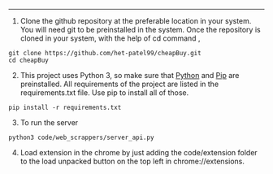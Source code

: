 ---
1. Clone the github repository at the preferable location in your system. You will need git to be preinstalled in the system. Once the repository is cloned in your system, with the help of cd command ,
```
git clone https://github.com/het-patel99/cheapBuy.git
cd cheapBuy
```
2. This project uses Python 3, so make sure that [Python](https://www.python.org/downloads/) and [Pip](https://pip.pypa.io/en/stable/installation/) are preinstalled. All requirements of the project are listed in the requirements.txt file. Use pip to install all of those.
```
pip install -r requirements.txt
```
3. To run the server

```
python3 code/web_scrappers/server_api.py

```
4. Load extension in the chrome by just adding the code/extension folder to the load unpacked button on the top left in chrome://extensions.
